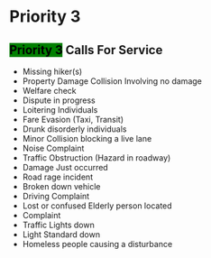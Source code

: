 # Priority 3


## <span style="background-color: #008000"><span style="color:black">Priority 3</span></span> Calls For Service
- Missing hiker(s)
- Property Damage Collision Involving no damage
- Welfare check
- Dispute in progress
- Loitering Individuals
- Fare Evasion (Taxi, Transit)
- Drunk disorderly individuals
- Minor Collision blocking a live lane
- Noise Complaint
- Traffic Obstruction (Hazard in roadway)
- Damage Just occurred
- Road rage incident
- Broken down vehicle
- Driving Complaint
- Lost or confused Elderly person located
- Complaint
- Traffic Lights down
- Light Standard down
- Homeless people causing a disturbance